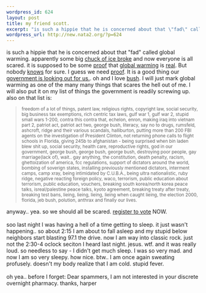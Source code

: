 ```yaml
--- 
wordpress_id: 624
layout: post
title: my friend scott.
excerpt: "is such a hippie that he is concerned about that \"fad\" called global warming. apparently some big chuck of ice broke and now everyone is all scared. it is supposed to be some proof that "
wordpress_url: http://new.nata2.org/?p=624
---
```

is such a hippie that he is concerned about that "fad" called global warming. apparently some big <a href="http://www.msnbc.com/news/970325.asp?0dm=N23DN">chuck of ice broke</a> and now everyone is all scared. it is supposed to be some <a href="http://www.cnsnews.com/ViewNation.asp?Page=%5CNation%5Carchive%5C200309%5CNAT20030918e.html">proof</a> that <a href="http://www.enn.com/direct/display-release.asp?objid=D1D1366D000000F786F82D88290D3829">global warming</a> is <a href="http://www.nzz.ch/2003/09/09/english/page-synd4218255.html">real</a>. But nobody <a href="http://news.nationalgeographic.com/news/2003/09/0912_030912_tvmcmurdo.html">knows</a> for sure. I guess we need <a href="http://www.bayarea.com/mld/cctimes/news/6753452.htm">proof</a>. It is a good thing our <a href="http://www.ucsusa.org/news.cfm?newsID=267">government is looking out for us.</a>. oh and I love <a href=" http://www.newsmax.com/archives/articles/2001/7/2/185108.shtml">bush</a>. I will just mark global warming as one of the many many things that scares the hell out of me. I will also put it on my list of things the government is readily screwing up. also on that list is: <blockquote><small>freedom of a lot of things, patent law, religious rights, copyright law, social security, big business tax exemptions, rich centric tax laws, gulf war 1, gulf war 2, stupid small wars 1-200, contra this contra that, echelon, enron, making iraq into vietnam part 2, patriot act, patriot act two, george bush, literacy, say no to drugs, rumsfeld, ashcroft, ridge and their various scandals, halliburton, putting more than 200 FBI agents on the investigation of President Clinton, not returning phone calls to flight schools in Florida, giving 245b to afghanistan - being surprised when bin laden blew shit up, social security, health care, reproductive rights, god in our government, george bush, george bush, george bush, destroying poor people, gay marriage(lack of), wait.. gay anything, the constitution, death penalty, racism, ghettoization of america, fcc regulations, support of dictators around the world, bombing of soverign states, installing previously mentioned dictators, interment camps, camp xray, being intimidated by C.U.B.A., being ultra nationalistic, ruby ridge, negative reacting foreign policy, waco, terrorism, public education about terrorism, public education, vouchers, breaking south korea/north korea peace talks, isreal/palestine peace talks, kyoto agreement, breaking treaty after treaty, breaking test bans, lieing, lieing, lieing, lieing when caught lieing, the election 2000, florida, jeb bush, polution, anthrax and finally our lives.
</small></blockquote>
anyway.. yea. so we should all be scared. <a href="http://www.fec.gov/votregis/vr.htm">register to vote</a> NOW.
<br/><br/>soo last night I was having a hell of a time getting to sleep. it just wasn't happening.. so about 2:15 I am about to fall asleep and my stupid below neighbors start blasting 97.1 the drive. now I am way into classic rock. just not the 2:30-4 oclock seciton I heard last night. jesus. wtf. and it was really loud. so needless to say - I didn't get much sleep. I was so very mad. and now I am so very sleepy. how nice. btw.. I am once again sweating profusely. doesn't my body realize that I am cold. stupid fever. <br/><br/>oh yea.. before I forget: Dear spammers, I am not interested in your discrete overnight pharmacy. thanks, harper

